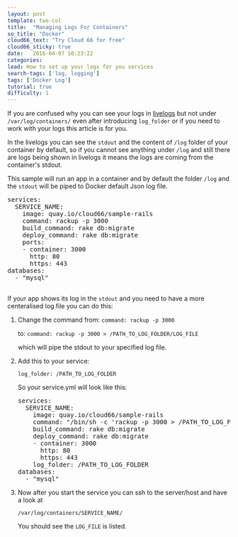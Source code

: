 ```yaml
---
layout: post
template: two-col
title:  "Managing Logs For Containers"
so_title: "Docker"
cloud66_text: "Try Cloud 66 for free"
cloud66_sticky: true
date:   2016-04-07 10:23:22
categories: 
lead: How to set up your logs for you services
search-tags: ['log, logging']
tags: ['Docker Log']
tutorial: true
difficulty: 1
---
```


If you are confused why you can see your logs in [livelogs](http://help.cloud66.com/managing-your-stack/live-logs) but not under `/var/log/containers/` even after introducing `log_folder` or if you need to work with your logs this article is for you.

In the livelogs you can see the `stdout` and the content of `/log` folder of your container by default, so if you cannot see anything under `/log` and still there are logs being shown in livelogs it means the logs are coming from the container's stdout.


This sample will run an app in a container and by default the folder `/log` and the `stdout` will be piped to Docker default Json log file.

<pre class="prettyprint">
services:
  SERVICE_NAME:
    image: quay.io/cloud66/sample-rails  
    command: rackup -p 3000             
    build_command: rake db:migrate
    deploy_command: rake db:migrate
    ports: 
    - container: 3000
      http: 80
      https: 443       
databases:
  - "mysql" 
  </pre>

If your app shows its log in the `stdout` and you need to have a more centeralised log file you can do this:

<ol class="article-list">
<li><p>Change the command from: <code>command: rackup -p 3000</code> </p><p>to:  <code>command: rackup -p 3000 > /PATH_TO_LOG_FOLDER/LOG_FILE</code></p><p>which will pipe the stdout to your specified log file.</p></li>

<li><p>Add this to your service:</li></p>
<p><code>log_folder: /PATH_TO_LOG_FOLDER</code></p>
<p>So your service.yml will look like this:</p>

<pre class="prettyprint">
services:
  SERVICE_NAME:
    image: quay.io/cloud66/sample-rails  
    command: "/bin/sh -c 'rackup -p 3000 > /PATH_TO_LOG_FOLDER/LOG_FILE 2>&1'"
    build_command: rake db:migrate
    deploy_command: rake db:migrate
    - container: 3000
      http: 80
      https: 443       
    log_folder: /PATH_TO_LOG_FOLDER
databases:
  - "mysql"
</pre>


<li><p>Now after you start the service you can ssh to the server/host and have a look at</li></p>
<p><code>/var/log/containers/SERVICE_NAME/</code></p>
<p>You should see the <code>LOG_FILE</code> is listed.</p>
</ol>